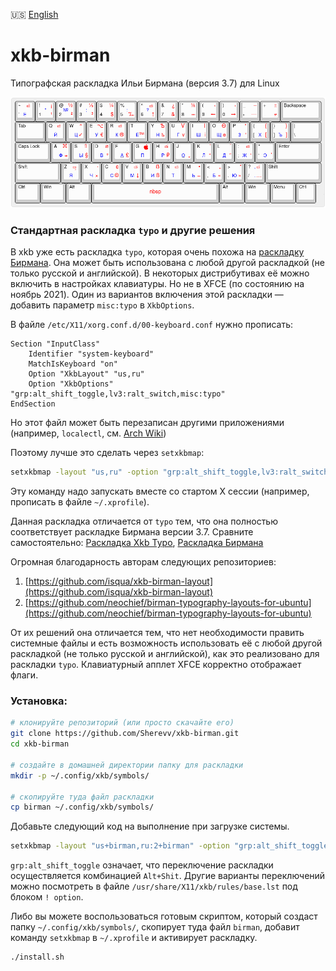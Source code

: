 🇺🇸 [English](README.md)

# xkb-birman
Типографская раскладка Ильи Бирмана (версия 3.7) для Linux
        
![Изображение раскладки Бирмана](kle/birman-en-ru.png)

### Стандартная раскладка `typo` и другие решения

В xkb уже есть раскладка `typo`, которая очень похожа на [раскладку Бирмана](https://ilyabirman.ru/projects/typography-layout/).
Она может быть использована с любой другой раскладкой (не только русской и английской). 
В некоторых дистрибутивах её можно включить в настройках клавиатуры.
Но не в XFCE (по состоянию на ноябрь 2021).
Один из вариантов включения этой раскладки — добавить параметр `misc:typo`
в `XkbOptions`.

В файле `/etc/X11/xorg.conf.d/00-keyboard.conf` нужно прописать:

```
Section "InputClass"
	Identifier "system-keyboard"
	MatchIsKeyboard "on"
	Option "XkbLayout" "us,ru"
	Option "XkbOptions" "grp:alt_shift_toggle,lv3:ralt_switch,misc:typo"
EndSection
```

Но этот файл может быть перезаписан другими приложениями  
(например, `localectl`, см. [Arch Wiki](https://wiki.archlinux.org/title/Xorg/Keyboard_configuration#Using_X_configuration_files))

Поэтому лучше это сделать через `setxkbmap`:

```bash
setxkbmap -layout "us,ru" -option "grp:alt_shift_toggle,lv3:ralt_switch,misc:typo"
```

Эту команду надо запускать вместе со стартом X сессии (например, прописать в файле `~/.xprofile`).

Данная раскладка отличается от `typo` тем, что она полностью соответствует раскладке Бирмана версии 3.7.
Сравните самостоятельно:
[Раскладка Xkb Typo](http://www.keyboard-layout-editor.com/#/gists/fa53295a41acaabfdd26ec579e7fef00),
[Раскладка Бирмана](http://www.keyboard-layout-editor.com/#/gists/714029315f63eac7364d7eb3c413ef3c)

Огромная благодарность авторам следующих репозиториев:

1. [https://github.com/isqua/xkb-birman-layout](https://github.com/isqua/xkb-birman-layout)
2. [https://github.com/neochief/birman-typography-layouts-for-ubuntu](https://github.com/neochief/birman-typography-layouts-for-ubuntu)

От их решений она отличается тем, что нет необходимости править системные файлы и 
есть возможность использовать её с любой другой раскладкой (не только русской и английской), 
как это реализовано для раскладки `typo`. 
Клавиатурный апплет XFCE корректно отображает флаги.


### Установка:

```bash
# клонируйте репозиторий (или просто скачайте его)
git clone https://github.com/Sherevv/xkb-birman.git
cd xkb-birman

# создайте в домашней директории папку для раскладки
mkdir -p ~/.config/xkb/symbols/

# скопируйте туда файл раскладки
cp birman ~/.config/xkb/symbols/
```

Добавьте следующий код на выполнение при загрузке системы.

```bash
setxkbmap -layout "us+birman,ru:2+birman" -option "grp:alt_shift_toggle,lv3:ralt_switch" -print | xkbcomp -I${HOME}/.config/xkb - $DISPLAY
```

`grp:alt_shift_toggle` означает, что переключение раскладки осуществляется комбинацией `Alt+Shit`. 
Другие варианты переключений можно посмотреть в файле `/usr/share/X11/xkb/rules/base.lst` под блоком `! option`.

Либо вы можете воспользоваться готовым скриптом, который создаст папку `~/.config/xkb/symbols/`, скопирует туда файл `birman`, добавит команду `setxkbmap` в `~/.xprofile` и активирует раскладку.
```bash
./install.sh
```

